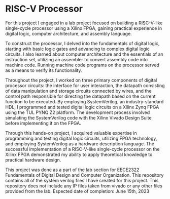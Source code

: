 # RISC-V Processor

For this project I engaged in a lab project focused on building a RISC-V-like single-cycle processor using a Xilinx FPGA, gaining practical experience in digital logic, computer architecture, and assembly language. 

To construct the processor, I delved into the fundamentals of digital logic, starting with basic logic gates and advancing to complex digital logic circuits. I also learned about computer architecture and the essentials of an instruction set, utilizing an assembler to convert assembly code into machine code. Running machine code programs on the processor served as a means to verify its functionality.

Throughout the project, I worked on three primary components of digital processor circuits: the interface for user interaction, the datapath consisting of data manipulation and storage circuits connected by wires, and the control path responsible for directing the datapath based on the current function to be executed. By employing SystemVerilog, an industry-standard HDL, I programmed and tested digital logic circuits on a Xilinx Zynq FPGA using the TUL PYNQ Z2 platform. The development process involved simulating the SystemVerilog code with the Xilinx Vivado Design Suite before implementing it on the FPGA.

Through this hands-on project, I acquired valuable expertise in programming and testing digital logic circuits, utilizing FPGA technology, and employing SystemVerilog as a hardware description language. The successful implementation of a RISC-V-like single-cycle processor on the Xilinx FPGA demonstrated my ability to apply theoretical knowledge to practical hardware design.

This project was done as a part of the lab section for EECE2322 Fundamentals of Digital Design and Computer Organization. 
This repository contains all of the system verilog files I have created for this project. This repository does not include any IP files taken from vivado or any other files provided from the lab. 
Espected date of completion: June 15th, 2023
